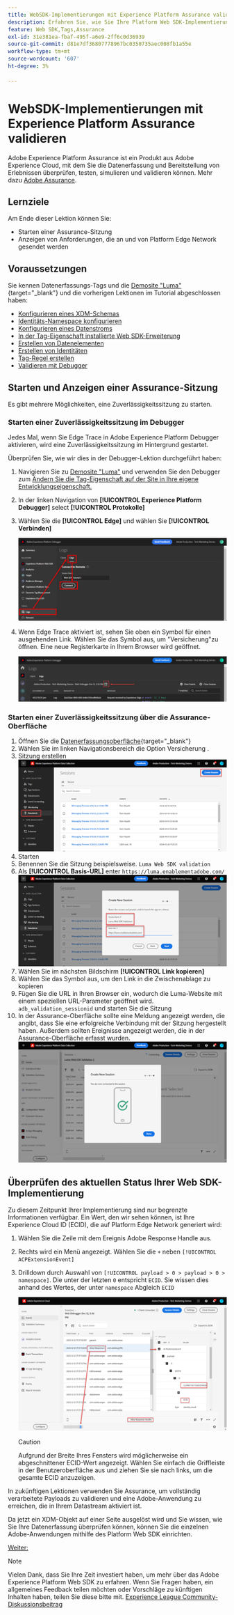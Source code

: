 ```yaml
---
title: WebSDK-Implementierungen mit Experience Platform Assurance validieren
description: Erfahren Sie, wie Sie Ihre Platform Web SDK-Implementierung mit Adobe Experience Platform Assurance überprüfen. Diese Lektion ist Teil des Tutorials zum Implementieren von Adobe Experience Cloud mit Web SDK.
feature: Web SDK,Tags,Assurance
exl-id: 31e381ea-fbaf-495f-a6e9-2ff6c0d36939
source-git-commit: d81e7df36807778967bc0350735aec008fb1a55e
workflow-type: tm+mt
source-wordcount: '607'
ht-degree: 3%

---
```


# WebSDK-Implementierungen mit Experience Platform Assurance validieren

Adobe Experience Platform Assurance ist ein Produkt aus Adobe Experience Cloud, mit dem Sie die Datenerfassung und Bereitstellung von Erlebnissen überprüfen, testen, simulieren und validieren können. Mehr dazu [Adobe Assurance](https://experienceleague.adobe.com/docs/experience-platform/assurance/home.html?lang=en).


## Lernziele

Am Ende dieser Lektion können Sie:

* Starten einer Assurance-Sitzung
* Anzeigen von Anforderungen, die an und von Platform Edge Network gesendet werden

## Voraussetzungen

Sie kennen Datenerfassungs-Tags und die [Demosite &quot;Luma&quot;](https://luma.enablementadobe.com/content/luma/us/en.html){target="_blank"} und die vorherigen Lektionen im Tutorial abgeschlossen haben:

* [Konfigurieren eines XDM-Schemas](configure-schemas.md)
* [Identitäts-Namespace konfigurieren](configure-identities.md)
* [Konfigurieren eines Datenstroms](configure-datastream.md)
* [In der Tag-Eigenschaft installierte Web SDK-Erweiterung](install-web-sdk.md)
* [Erstellen von Datenelementen](create-data-elements.md)
* [Erstellen von Identitäten](create-identities.md)
* [Tag-Regel erstellen](create-tag-rule.md)
* [Validieren mit Debugger](validate-with-debugger.md)


## Starten und Anzeigen einer Assurance-Sitzung

Es gibt mehrere Möglichkeiten, eine Zuverlässigkeitssitzung zu starten.

### Starten einer Zuverlässigkeitssitzung im Debugger

Jedes Mal, wenn Sie Edge Trace in Adobe Experience Platform Debugger aktivieren, wird eine Zuverlässigkeitssitzung im Hintergrund gestartet.

Überprüfen Sie, wie wir dies in der Debugger-Lektion durchgeführt haben:

1. Navigieren Sie zu [Demosite &quot;Luma&quot;](https://luma.enablementadobe.com/content/luma/us/en.html) und verwenden Sie den Debugger zum [Ändern Sie die Tag-Eigenschaft auf der Site in Ihre eigene Entwicklungseigenschaft.](validate-with-debugger.md#use-the-experience-platform-debugger-to-map-to-your-tags-property)
1. In der linken Navigation von **[!UICONTROL Experience Platform Debugger]** select **[!UICONTROL Protokolle]**
1. Wählen Sie die **[!UICONTROL Edge]** und wählen Sie **[!UICONTROL Verbinden]**

   ![Edge Trace verbinden](assets/analytics-debugger-edgeTrace.png)
1. Wenn Edge Trace aktiviert ist, sehen Sie oben ein Symbol für einen ausgehenden Link. Wählen Sie das Symbol aus, um &quot;Versicherung&quot;zu öffnen. Eine neue Registerkarte in Ihrem Browser wird geöffnet.

   ![Starten einer Assurance-Sitzung](assets/validate-debugger-start-assurnance.png)


### Starten einer Zuverlässigkeitssitzung über die Assurance-Oberfläche

1. Öffnen Sie die [Datenerfassungsoberfläche](https://experience.adobe.com/#/data-collection/home){target="_blank"}
1. Wählen Sie im linken Navigationsbereich die Option Versicherung .
1. Sitzung erstellen
   ![Erstellen einer Zuverlässigkeitssitzung](assets/assurance-create-session.png)
1. Starten
1. Benennen Sie die Sitzung beispielsweise. `Luma Web SDK validation`
1. Als **[!UICONTROL Basis-URL]** enter `https://luma.enablementadobe.com/`
   ![Benennen der Assurance-Sitzung](assets/assurance-name-session.png)
1. Wählen Sie im nächsten Bildschirm **[!UICONTROL Link kopieren]**
1. Wählen Sie das Symbol aus, um den Link in die Zwischenablage zu kopieren
1. Fügen Sie die URL in Ihren Browser ein, wodurch die Luma-Website mit einem speziellen URL-Parameter geöffnet wird. `adb_validation_sessionid` und starten Sie die Sitzung
1. In der Assurance-Oberfläche sollte eine Meldung angezeigt werden, die angibt, dass Sie eine erfolgreiche Verbindung mit der Sitzung hergestellt haben. Außerdem sollten Ereignisse angezeigt werden, die in der Assurance-Oberfläche erfasst wurden.
   ![Die Bestätigungssitzung ist verbunden](assets/assurance-success.png)

## Überprüfen des aktuellen Status Ihrer Web SDK-Implementierung

Zu diesem Zeitpunkt Ihrer Implementierung sind nur begrenzte Informationen verfügbar. Ein Wert, den wir sehen können, ist Ihre Experience Cloud ID (ECID), die auf Platform Edge Network generiert wird:

1. Wählen Sie die Zeile mit dem Ereignis Adobe Response Handle aus.
1. Rechts wird ein Menü angezeigt. Wählen Sie die `+` neben `[!UICONTROL ACPExtensionEvent]`
1. Drilldown durch Auswahl von `[!UICONTROL payload > 0 > payload > 0 > namespace]`. Die unter der letzten `0` entspricht `ECID`. Sie wissen dies anhand des Wertes, der unter `namespace` Abgleich `ECID`

   ![Zuverlässigkeitsprüfung ECID](assets/validate-assurance-ecid.png)

   >[!CAUTION]
   >
   >Aufgrund der Breite Ihres Fensters wird möglicherweise ein abgeschnittener ECID-Wert angezeigt. Wählen Sie einfach die Griffleiste in der Benutzeroberfläche aus und ziehen Sie sie nach links, um die gesamte ECID anzuzeigen.

In zukünftigen Lektionen verwenden Sie Assurance, um vollständig verarbeitete Payloads zu validieren und eine Adobe-Anwendung zu erreichen, die in Ihrem Datastream aktiviert ist.

Da jetzt ein XDM-Objekt auf einer Seite ausgelöst wird und Sie wissen, wie Sie Ihre Datenerfassung überprüfen können, können Sie die einzelnen Adobe-Anwendungen mithilfe des Platform Web SDK einrichten.

[Weiter: ](setup-experience-platform.md)

>[!NOTE]
>
>Vielen Dank, dass Sie Ihre Zeit investiert haben, um mehr über das Adobe Experience Platform Web SDK zu erfahren. Wenn Sie Fragen haben, ein allgemeines Feedback teilen möchten oder Vorschläge zu künftigen Inhalten haben, teilen Sie diese bitte mit. [Experience League Community-Diskussionsbeitrag](https://experienceleaguecommunities.adobe.com/t5/adobe-experience-platform-launch/tutorial-discussion-implement-adobe-experience-cloud-with-web/td-p/444996)

